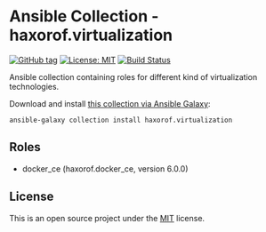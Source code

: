 # Ansible Collection - haxorof.virtualization

[![GitHub tag](https://img.shields.io/github/tag/haxorof/ansible-collection-virtualization)](https://github.com/haxorof/ansible-collection-virtualization)
[![License: MIT](https://img.shields.io/badge/License-MIT-yellow)](https://github.com/haxorof/ansible-collection-virtualization/blob/master/LICENSE)
[![Build Status](https://img.shields.io/github/actions/workflow/status/haxorof/ansible-collection-virtualization/ci.yml)](https://github.com/haxorof/ansible-collection-virtualization/actions/workflows/ci.yml)

Ansible collection containing roles for different kind of virtualization technologies.

Download and install [this collection via Ansible Galaxy](https://galaxy.ansible.com/ui/repo/published/haxorof/virtualization/):

```shell
ansible-galaxy collection install haxorof.virtualization
```

## Roles

- docker_ce (haxorof.docker_ce, version 6.0.0)

## License

This is an open source project under the [MIT](https://github.com/haxorof/ansible-role-docker-ce/blob/master/LICENSE) license.
